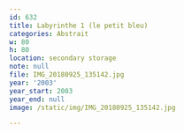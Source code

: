 ```yaml
---
id: 632
title: Labyrinthe 1 (le petit bleu)
categories: Abstrait
w: 80
h: 80
location: secondary storage
note: null
file: IMG_20180925_135142.jpg
year: '2003'
year_start: 2003
year_end: null
image: /static/img/IMG_20180925_135142.jpg

---
```


